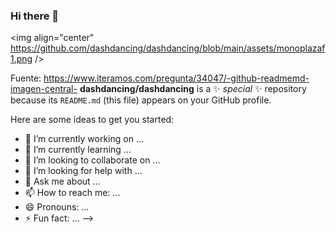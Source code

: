 ### Hi there 👋

<img align="center" https://github.com/dashdancing/dashdancing/blob/main/assets/monoplazaf1.png />

Fuente: https://www.iteramos.com/pregunta/34047/-github-readmemd-imagen-central-
**dashdancing/dashdancing** is a ✨ _special_ ✨ repository because its `README.md` (this file) appears on your GitHub profile.

Here are some ideas to get you started:

- 🔭 I’m currently working on ...
- 🌱 I’m currently learning ...
- 👯 I’m looking to collaborate on ...
- 🤔 I’m looking for help with ...
- 💬 Ask me about ...
- 📫 How to reach me: ...
- 😄 Pronouns: ...
- ⚡ Fun fact: ...
-->
